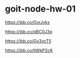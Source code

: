# goit-node-hw-01
https://ibb.co/GxrJvkx


https://ibb.co/qBC0J3p

https://ibb.co/Gv3vcT5

https://ibb.co/hWkP2cK
